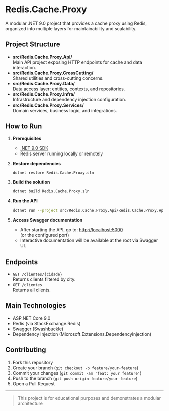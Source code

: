 # Redis.Cache.Proxy

A modular .NET 9.0 project that provides a cache proxy using Redis, organized into multiple layers for maintainability and scalability.

## Project Structure

- **src/Redis.Cache.Proxy.Api/**  
  Main API project exposing HTTP endpoints for cache and data interaction.
- **src/Redis.Cache.Proxy.CrossCutting/**  
  Shared utilities and cross-cutting concerns.
- **src/Redis.Cache.Proxy.Data/**  
  Data access layer: entities, contexts, and repositories.
- **src/Redis.Cache.Proxy.Infra/**  
  Infrastructure and dependency injection configuration.
- **src/Redis.Cache.Proxy.Services/**  
  Domain services, business logic, and integrations.

## How to Run

1. **Prerequisites**
   - [.NET 9.0 SDK](https://dotnet.microsoft.com/download/dotnet/9.0)
   - Redis server running locally or remotely

2. **Restore dependencies**
   ```sh
   dotnet restore Redis.Cache.Proxy.sln
   ```

3. **Build the solution**
   ```sh
   dotnet build Redis.Cache.Proxy.sln
   ```

4. **Run the API**
   ```sh
   dotnet run --project src/Redis.Cache.Proxy.Api/Redis.Cache.Proxy.Api.csproj
   ```

5. **Access Swagger documentation**
   - After starting the API, go to: [http://localhost:5000](http://localhost:5000)  
     (or the configured port)
   - Interactive documentation will be available at the root via Swagger UI.

## Endpoints

- `GET /clientes/{cidade}`  
  Returns clients filtered by city.
- `GET /clientes`  
  Returns all clients.

## Main Technologies

- ASP.NET Core 9.0
- Redis (via StackExchange.Redis)
- Swagger (Swashbuckle)
- Dependency Injection (Microsoft.Extensions.DependencyInjection)

## Contributing

1. Fork this repository
2. Create your branch (`git checkout -b feature/your-feature`)
3. Commit your changes (`git commit -am 'feat: your feature'`)
4. Push to the branch (`git push origin feature/your-feature`)
5. Open a Pull Request

---

> This project is for educational purposes and demonstrates a modular architecture